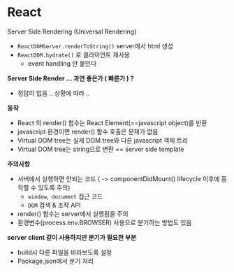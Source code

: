 # React

Server Side Rendering (Universal Rendering)

- `ReactDOMServer.renderToString()` server에서 html 생성
- `ReactDOM.hydrate()` 로 클라이언트 재사용
  - event handling 만 붙인다



**Server Side Render ... 과연 좋은가 ( 빠른가 ) ?** 

- 정답이 없음 .. 상황에 따라 ..



**동작**

- React 의 render() 함수는 React Element(==javascript object)를 반환
- javascript 환경이면 render() 함수 호출은 문제가 없음
- Virtual DOM tree는 실제 DOM tree와 다른 javascript 객체 트리
- Virtual DOM tree는 string으로 변환 == server side template



**주의사항**

- 서버에서 실행하면 안되는 코드 ( -> componentDidMount() lifecycle 이후에 동작할 수 있도록 주의)
  - `window`,` document` 접근 코드
  - `DOM` 검색 & 조작 API
- render() 함수는 server에서 실행됨을 주의
- 환경변수(process.env.BROWSER) 사용으로 분기하는 방법도 있음



**server client 같이 사용하지만 분기가 필요한 부분**

- build시 다른 파일을 바라보도록 설정
- Package.json에서 분기 처리